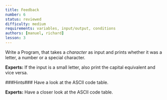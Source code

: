 ```yaml
---
title: Feedback
number: 6
status: reviewed
difficulty: medium
requirements: variables, input/output, conditions
authors: [manuel, richard]
lesson: 3
---
```

Write a Program, that takes a *character* as input and prints whether it was a
letter, a number or a special character.

**Experts:** If the input is a small letter, also print the capital equivalent
and vice versa.

###Hints###
Have a look at the ASCII code table.

**Experts:** Have a closer look at the ASCII code table.
